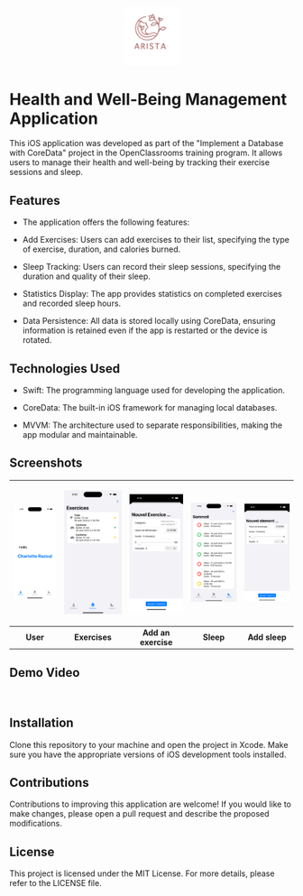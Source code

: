 
<div align="center">
<img src="Screenshots/icone.png" alt="" width="100">
</div>

# Health and Well-Being Management Application

<p>This iOS application was developed as part of the "Implement a Database with CoreData" project in the OpenClassrooms training program. It allows users to manage their health and well-being by tracking their exercise sessions and sleep.</p>

## Features

- The application offers the following features:

- Add Exercises: Users can add exercises to their list, specifying the type of exercise, duration, and calories burned.

- Sleep Tracking: Users can record their sleep sessions, specifying the duration and quality of their sleep.

- Statistics Display: The app provides statistics on completed exercises and recorded sleep hours.

- Data Persistence: All data is stored locally using CoreData, ensuring information is retained even if the app is restarted or the device is rotated.

## Technologies Used

- Swift: The programming language used for developing the application.

- CoreData: The built-in iOS framework for managing local databases.

- MVVM: The architecture used to separate responsibilities, making the app modular and maintainable.

## Screenshots


| <p align="center"><img src="Screenshots/HomeView.png" width="200" alt="User"></p> | <p align="center"><img src="Screenshots/ExerciseView.png" width="200" alt="Exercise"></p> | <p align="center"><img src="Screenshots/AddExercise.png" width="200" alt="AddAnExercise"></p> | <p align="center"><img src="Screenshots/SommeilView.png" width="200" alt="Sleep Interface"></p> | <p align="center"><img src="Screenshots/AddSommeil.png" width="200" alt="Add Sleep"></p> |
|:--:|:--:|:--:|:--:|:--:|
| **User** | **Exercises** | **Add an exercise** | **Sleep** | **Add sleep** |



## Demo Video

<div align="center">
<img src="Screenshots/test.gif" alt="" width="500">
</div>

## Installation

Clone this repository to your machine and open the project in Xcode. Make sure you have the appropriate versions of iOS development tools installed.

## Contributions

Contributions to improving this application are welcome! If you would like to make changes, please open a pull request and describe the proposed modifications.


## License

This project is licensed under the MIT License. For more details, please refer to the LICENSE file.

